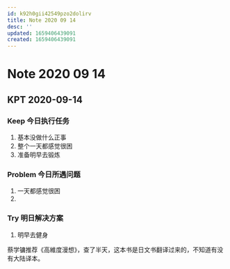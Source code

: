 ```yaml
---
id: k92h0gii42549pzo2dolirv
title: Note 2020 09 14
desc: ''
updated: 1659406439091
created: 1659406439091
---
```

# Note 2020 09 14

## KPT 2020-09-14

### Keep 今日执行任务
1. 基本没做什么正事
2. 整个一天都感觉很困
3. 准备明早去锻炼

### Problem 今日所遇问题
1. 一天都感觉很困
2. 

### Try 明日解决方案
1. 明早去健身

 蔡学镛推荐《高維度漫想》，查了半天，这本书是日文书翻译过来的，不知道有没有大陆译本。
 
